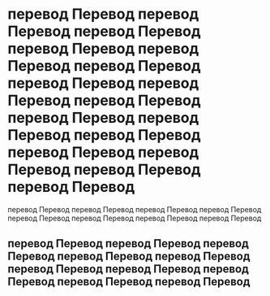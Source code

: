 # перевод Перевод перевод Перевод перевод Перевод перевод Перевод перевод Перевод перевод Перевод перевод Перевод перевод Перевод перевод Перевод перевод Перевод перевод Перевод перевод Перевод перевод Перевод перевод Перевод перевод Перевод перевод Перевод 

перевод Перевод перевод Перевод перевод Перевод перевод Перевод перевод Перевод перевод Перевод перевод Перевод перевод Перевод 

## перевод Перевод перевод Перевод перевод Перевод перевод Перевод перевод Перевод перевод Перевод перевод Перевод перевод Перевод перевод Перевод перевод Перевод 
